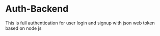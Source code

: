 # Auth-Backend
This is full authentication for user login and signup with json web token based on node js
